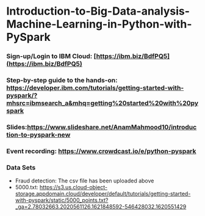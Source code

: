 # Introduction-to-Big-Data-analysis-Machine-Learning-in-Python-with-PySpark

### Sign-up/Login to IBM Cloud: [https://ibm.biz/BdfPQ5](https://ibm.biz/BdfPQ5)

### Step-by-step guide to the hands-on: https://developer.ibm.com/tutorials/getting-started-with-pyspark/?mhsrc=ibmsearch_a&mhq=getting%20started%20with%20pyspark

### Slides:https://www.slideshare.net/AnamMahmood10/introduction-to-pyspark-new

### Event recording: https://www.crowdcast.io/e/python-pyspark

### Data Sets
- Fraud detection: The csv file has been uploaded above
- 5000.txt: https://s3.us.cloud-object-storage.appdomain.cloud/developer/default/tutorials/getting-started-with-pyspark/static/5000_points.txt?_ga=2.78032663.2020561126.1621848592-546428032.1620551429


